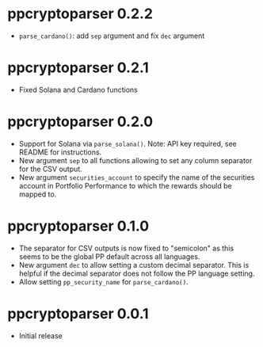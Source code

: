 <!-- NEWS.md is maintained by https://cynkra.github.io/fledge, do not edit -->

# ppcryptoparser 0.2.2

- `parse_cardano()`: add `sep` argument and fix `dec` argument


# ppcryptoparser 0.2.1

- Fixed Solana and Cardano functions


# ppcryptoparser 0.2.0

- Support for Solana via `parse_solana()`. Note: API key required, see README for instructions.
- New argument `sep` to all functions allowing to set any column separator for the CSV output.
- New argument `securities_account` to specify the name of the securities account in Portfolio Performance to which the rewards should be mapped to.


# ppcryptoparser 0.1.0

- The separator for CSV outputs is now fixed to "semicolon" as this seems to be the global PP default across all languages.
- New argument `dec` to allow setting a custom decimal separator. This is helpful if the decimal separator does not follow the PP language setting.
- Allow setting `pp_security_name` for `parse_cardano()`.


# ppcryptoparser 0.0.1

- Initial release
